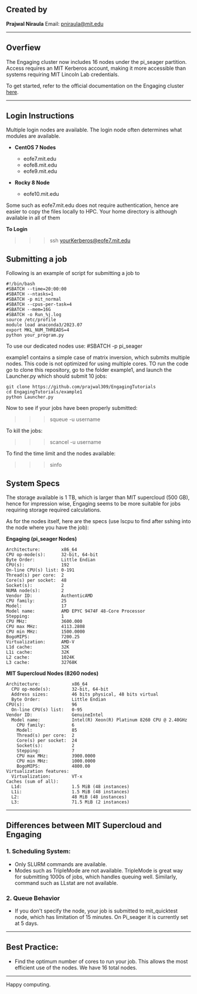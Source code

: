## Created by
**Prajwal Niraula**
Email: pniraula@mit.edu

---

## Overfiew
The Engaging cluster now includes 16 nodes under the pi_seager partition. Access requires an MIT Kerberos account, making it more accessible than systems requiring MIT Lincoln Lab credentials.

To get started, refer to the official documentation on the Engaging cluster [here](https://engaging-web.mit.edu/eofe-wiki/).

---

## Login Instructions
Multiple login nodes are available. The login node often determines what modules are available. 

- **CentOS 7 Nodes**
    - eofe7.mit.edu 
    - eofe8.mit.edu 
    - eofe9.mit.edu 

- **Rocky 8 Node**
    - eofe10.mit.edu 

Some such as eofe7.mit.edu does not require authentication, hence are easier to copy the files locally to HPC. Your home directory is although available in all of them


**To Login**

>>> ssh yourKerberos@eofe7.mit.edu



## Submitting a job
Following is an example of script for submitting a job to 

```
#!/bin/bash
#SBATCH --time=20:00:00 
#SBATCH --ntasks=1
#SBATCH -p mit_normal
#SBATCH --cpus-per-task=4
#SBATCH --mem=16G
#SBATCH -o Run_%j.log
source /etc/profile
module load anaconda3/2023.07
export MKL_NUM_THREADS=4
python your_program.py
```

To use our dedicated nodes use: #SBATCH -p pi_seager

example1 contains a simple case of matrix inversion, which submits multiple nodes. This code is not optimized for using multiple cores. TO run the code go to clone this repository, go to the folder example1, and launch the Launcher.py which should submit 10 jobs:

```
git clone https://github.com/prajwal309/EngagingTutorials
cd EngagingTutorials/example1
python Launcher.py
```

Now to see if your jobs have been properly submitted:

>>> squeue -u username

To kill the jobs:

>>> scancel -u username

To find the time limit and the nodes available: 

>>> sinfo


## System Specs

The storage available is 1 TB, which is larger than MIT supercloud (500 GB), hence for impression wise, Engaging seems to be more suitable for jobs requiring storage required calculations.

As for the nodes itself, here are the specs (use lscpu to find after sshing into the node where you have the job):

**Engaging (pi_seager Nodes)**
```
Architecture:        x86_64
CPU op-mode(s):      32-bit, 64-bit
Byte Order:          Little Endian
CPU(s):              192
On-line CPU(s) list: 0-191
Thread(s) per core:  2
Core(s) per socket:  48
Socket(s):           2
NUMA node(s):        2
Vendor ID:           AuthenticAMD
CPU family:          25
Model:               17
Model name:          AMD EPYC 9474F 48-Core Processor
Stepping:            1
CPU MHz:             3600.000
CPU max MHz:         4113.2808
CPU min MHz:         1500.0000
BogoMIPS:            7200.25
Virtualization:      AMD-V
L1d cache:           32K
L1i cache:           32K
L2 cache:            1024K
L3 cache:            32768K
```

**MIT Supercloud Nodes (8260 nodes)**
```
Architecture:            x86_64
  CPU op-mode(s):        32-bit, 64-bit
  Address sizes:         46 bits physical, 48 bits virtual
  Byte Order:            Little Endian
CPU(s):                  96
  On-line CPU(s) list:   0-95
Vendor ID:               GenuineIntel
  Model name:            Intel(R) Xeon(R) Platinum 8260 CPU @ 2.40GHz
    CPU family:          6
    Model:               85
    Thread(s) per core:  2
    Core(s) per socket:  24
    Socket(s):           2
    Stepping:            7
    CPU max MHz:         3900.0000
    CPU min MHz:         1000.0000
    BogoMIPS:            4800.00
Virtualization features: 
  Virtualization:        VT-x
Caches (sum of all):     
  L1d:                   1.5 MiB (48 instances)
  L1i:                   1.5 MiB (48 instances)
  L2:                    48 MiB (48 instances)
  L3:                    71.5 MiB (2 instances)
```

---

## Differences between MIT Supercloud and Engaging

### 1. Scheduling System:
- Only SLURM commands are available.
- Modes such as TripleMode are not available. TripleMode is great way for submitting 1000s of jobs, which handles queuing well. Similarly, command such as LLstat are not available.

### 2. Queue Behavior
- If you don't specify the node, your job is submitted to mit_quicktest node, which has limitation of 15 minutes. On Pi_seager it is currently set at 5 days. 

---
## Best Practice:
- Find the optimum number of cores to run your job. This allows the most efficient use of the nodes. We have 16 total nodes. 
---
Happy computing.
